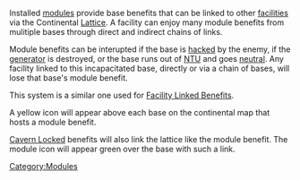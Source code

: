 Installed [modules](modules "wikilink") provide base benefits that can
be linked to other [facilities](facilities "wikilink") via the
Continental [Lattice](Lattice "wikilink"). A facility can enjoy many
module benefits from mulitiple bases through direct and indirect chains
of links.

Module benefits can be interupted if the base is
[hacked](Capturing_Bases "wikilink") by the enemy, if the
[generator](generator "wikilink") is destroyed, or the base runs out of
[NTU](NTU "wikilink") and goes [neutral](neutral "wikilink"). Any
facility linked to this incapacitated base, directly or via a chain of
bases, will lose that base's module benefit.

This system is a similar one used for [Facility Linked
Benefits](Facility_Linked_Benefit "wikilink").

A yellow icon will appear above each base on the continental map that
hosts a module benefit.

[Cavern Locked](Cavern_Lock "wikilink") benefits will also link the
lattice like the module benefit. The module icon will appear green over
the base with such a link.

[Category:Modules](Category:Modules "wikilink")